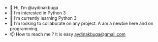- 👋 Hi, I’m @aydinakbuga
- 👀 I’m interested in Python 3
- 🌱 I’m currently learning Python 3
- 💞️ I’m looking to collaborate on any project. A am a newbie here and on programming.
- 📫 How to reach me ? It is easy aydinakbuga@gmail.com

<!---
aydinakbuga/aydinakbuga is a ✨ special ✨ repository because its `README.md` (this file) appears on your GitHub profile.
You can click the Preview link to take a look at your changes.
--->
